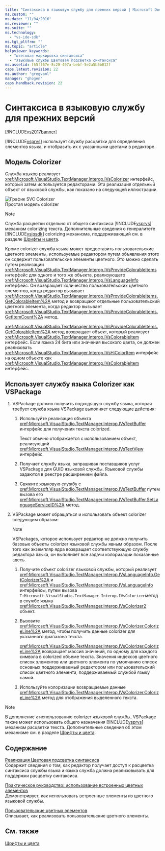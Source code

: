 ```yaml
---
title: "Синтаксиса в языковую службу для прежних версий | Microsoft Docs"
ms.custom: ""
ms.date: "11/04/2016"
ms.reviewer: ""
ms.suite: ""
ms.technology: 
  - "vs-ide-sdk"
ms.tgt_pltfrm: ""
ms.topic: "article"
helpviewer_keywords: 
  - "цветовая маркировка синтаксиса"
  - "языковые службы Цветовая подсветка синтаксиса"
ms.assetid: f65ff67e-8c20-497a-bebf-5e2a5b5b012f
caps.latest.revision: 22
ms.author: "gregvanl"
manager: "ghogen"
caps.handback.revision: 22
---
```

# Синтаксиса в языковую службу для прежних версий
[!INCLUDE[vs2017banner](../../code-quality/includes/vs2017banner.md)]

[!INCLUDE[vsprvs](../../code-quality/includes/vsprvs_md.md)] использует службу расцветки для определения элементов языка, и отобразить их с указанными цветами в редакторе.  
  
## Модель Colorizer  
 Служба языков реализует <xref:Microsoft.VisualStudio.TextManager.Interop.IVsColorizer> интерфейс, который затем используется редакторами.  Эта реализация отдельный объект от языковой службы, как показано на следующей иллюстрации.  
  
 ![График SVC Colorizer](~/docs/extensibility/internals/media/figlgsvccolorizer.gif "FigLgSvcColorizer")  
Простая модель colorizer  
  
> [!NOTE]
>  Служба расцветки отдельно от общего синтаксиса [!INCLUDE[vsprvs](../../code-quality/includes/vsprvs_md.md)] механизм colorizing текста.  Дополнительные сведения о генералитете [!INCLUDE[vsipsdk](../../extensibility/includes/vsipsdk_md.md)] colorizing механизма, поддерживающий см. в разделе  [Шрифты и цвета](../../extensibility/using-fonts-and-colors.md).  
  
 Кроме colorizer служба языка может предоставить пользовательские цветного элементы, используемые редактором путем объявления этого он содержит пользовательские элементы цветного.  Это можно сделать путем реализации <xref:Microsoft.VisualStudio.TextManager.Interop.IVsProvideColorableItems> интерфейс для одного и того же объекта, реализующего  <xref:Microsoft.VisualStudio.TextManager.Interop.IVsLanguageInfo> интерфейс.  Он возвращает количество пользовательских цветного элементов, когда редактор вызывает <xref:Microsoft.VisualStudio.TextManager.Interop.IVsProvideColorableItems.GetColorableItem%2A> метод и возвращают отдельные пользовательский цветного элемента, когда редактор вызывает  <xref:Microsoft.VisualStudio.TextManager.Interop.IVsProvideColorableItems.GetItemCount%2A> метод.  
  
 <xref:Microsoft.VisualStudio.TextManager.Interop.IVsProvideColorableItems.GetColorableItem%2A> метод возвращает объект, который реализует  <xref:Microsoft.VisualStudio.TextManager.Interop.IVsColorableItem> интерфейс.  Если языка 24 бита или значения высокого цвета, он должен реализовать <xref:Microsoft.VisualStudio.TextManager.Interop.IVsHiColorItem> интерфейс на одном объекте как  <xref:Microsoft.VisualStudio.TextManager.Interop.IVsColorableItem> интерфейс.  
  
## Использует службу языка Colorizer как VSPackage  
  
1.  VSPackage должно получить подходящую службу языка, которая требует служба языка VSPackage выполняет следующие действия:  
  
    1.  Используйте реализация объекта <xref:Microsoft.VisualStudio.TextManager.Interop.IVsTextBuffer> интерфейс для получения текста colorized.  
  
         Текст обычно отображается с использованием объект, реализующий <xref:Microsoft.VisualStudio.TextManager.Interop.IVsTextView> интерфейс.  
  
    2.  Получает службу языка, запрашивая поставщиков услуг VSPackage для GUID языковой службы.  Языковой службы задаются в реестре расширением файла.  
  
    3.  Свяжите языковую службу с <xref:Microsoft.VisualStudio.TextManager.Interop.IVsTextBuffer> путем вызова его  <xref:Microsoft.VisualStudio.TextManager.Interop.IVsTextBuffer.SetLanguageServiceID%2A> метод.  
  
2.  VSPackage может обращаться и использовать объект colorizer следующим образом:  
  
    > [!NOTE]
    >  VSPackages, которое использует редактор не должно получить базовые объекты colorizer языковой службы явным образом.  После того как экземпляр ядра возвращает соответствующую службу редактора языка, он выполняет все задачи колоризации показанные здесь.  
  
    1.  Получите объект colorizer языковой службы, который реализует <xref:Microsoft.VisualStudio.TextManager.Interop.IVsLanguageInfo.GetColorizer%2A> и  <xref:Microsoft.VisualStudio.TextManager.Interop.IVsLanguageInfo> интерфейсы, путем вызова  `T:Microsoft.VisualStudio.TextManager.Interop.IVsColorizer`метод в службе языка  <xref:Microsoft.VisualStudio.TextManager.Interop.IVsColorizer2> объект.  
  
    2.  Вызовите <xref:Microsoft.VisualStudio.TextManager.Interop.IVsColorizer.ColorizeLine%2A> метод, чтобы получить данные colorizer для указанного диапазона текста.  
  
         <xref:Microsoft.VisualStudio.TextManager.Interop.IVsColorizer.ColorizeLine%2A> возвращает массив значений, по одному для каждого символа в colorized объеме текста.  Значения индексов цветного список элементов или цветного элемента по умолчанию список основных поддерживаемый редактором или пользовательский список цветного элемента, поддерживаемый службой языку самой.  
  
    3.  Используйте колоризации возвращаемые данные <xref:Microsoft.VisualStudio.TextManager.Interop.IVsColorizer.ColorizeLine%2A> метод для отображения выделенного текста.  
  
> [!NOTE]
>  В дополнение к использованию colorizer языковой службы, VSPackage также может использовать общего назначения [!INCLUDE[vsprvs](../../code-quality/includes/vsprvs_md.md)] механизм расцветки текста.  Дополнительные сведения об этом механизме см. в разделе [Шрифты и цвета](../../extensibility/using-fonts-and-colors.md).  
  
## Содержание  
 [Реализация Цветовая подсветка синтаксиса](../../extensibility/internals/implementing-syntax-coloring.md)  
 Содержит сведения о том, как редактор получает доступ к расцветка синтаксиса службы языка и языка служба должна реализовывать для поддержки расцветку синтаксиса.  
  
 [Практическое руководство: использование встроенных цветных элементов](../../extensibility/internals/how-to-use-built-in-colorable-items.md)  
 Демонстрирует, как использовать встроенные элементы из цветного языковой службы.  
  
 [Пользовательские цветных элементов](../../extensibility/internals/custom-colorable-items.md)  
 Описывает, как реализовать пользовательские цветного элементы.  
  
## См. также  
 [Шрифты и цвета](../../extensibility/using-fonts-and-colors.md)